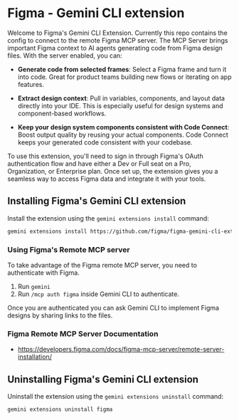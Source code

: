 # Figma - Gemini CLI extension

Welcome to Figma's Gemini CLI Extension. Currently this repo contains the config to connect to the remote Figma MCP server.
The MCP Server brings important Figma context to AI agents generating code from Figma design files. With the server enabled, you can:

- **Generate code from selected frames**: Select a Figma frame and turn it into code. Great for product teams building new flows or iterating on app features.

- **Extract design context**: Pull in variables, components, and layout data directly into your IDE. This is especially useful for design systems and component-based workflows.

- **Keep your design system components consistent with Code Connect**: Boost output quality by reusing your actual components. Code Connect keeps your generated code consistent with your codebase.

To use this extension, you'll need to sign in through Figma's OAuth authentication flow and have either a Dev or Full seat on a Pro, Organization, or Enterprise plan. Once set up, the extension gives you a seamless way to access Figma data and integrate it with your tools.

## Installing Figma's Gemini CLI extension

Install the extension using the `gemini extensions install` command:

```bash
gemini extensions install https://github.com/figma/figma-gemini-cli-extension
```

### Using Figma's Remote MCP server

To take advantage of the Figma remote MCP server, you need to authenticate
with Figma.

1. Run `gemini`
2. Run `/mcp auth figma` inside Gemini CLI to authenticate.

Once you are authenticated you can ask Gemini CLI to implement Figma designs by
sharing links to the files.

### Figma Remote MCP Server Documentation

- https://developers.figma.com/docs/figma-mcp-server/remote-server-installation/

## Uninstalling Figma's Gemini CLI extension

Uninstall the extension using the `gemini extensions uninstall` command:

```bash
gemini extensions uninstall figma
```
